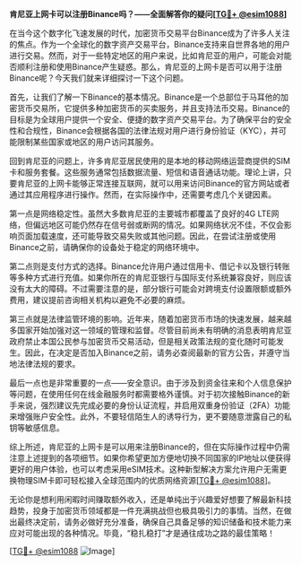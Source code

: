 **肯尼亚上网卡可以注册Binance吗？——全面解答你的疑问[[TG💪+ @esim1088](https://t.me/s/esim1088)]**

在当今这个数字化飞速发展的时代，加密货币交易平台Binance成为了许多人关注的焦点。作为一个全球化的数字资产交易平台，Binance支持来自世界各地的用户进行交易。然而，对于一些特定地区的用户来说，比如肯尼亚的用户，可能会对能否顺利注册和使用Binance产生疑惑。那么，肯尼亚的上网卡是否可以用于注册Binance呢？今天我们就来详细探讨一下这个问题。

首先，让我们了解一下Binance的基本情况。Binance是一个总部位于马耳他的加密货币交易所，它提供多种加密货币的买卖服务，并且支持法币交易。Binance的目标是为全球用户提供一个安全、便捷的数字资产交易平台。为了确保平台的安全性和合规性，Binance会根据各国的法律法规对用户进行身份验证（KYC），并可能限制某些国家或地区的用户访问其服务。

回到肯尼亚的问题上，许多肯尼亚居民使用的是本地的移动网络运营商提供的SIM卡和服务套餐。这些服务通常包括数据流量、短信和语音通话功能。理论上讲，只要肯尼亚的上网卡能够正常连接互联网，就可以用来访问Binance的官方网站或者通过其应用程序进行操作。然而，在实际操作中，还需要考虑几个关键因素。

第一点是网络稳定性。虽然大多数肯尼亚的主要城市都覆盖了良好的4G LTE网络，但偏远地区可能仍然存在信号弱或断网的情况。如果网络状况不佳，不仅会影响页面加载速度，还可能导致交易失败或其他问题。因此，在尝试注册或使用Binance之前，请确保你的设备处于稳定的网络环境中。

第二点则是支付方式的选择。Binance允许用户通过信用卡、借记卡以及银行转账等多种方式进行充值。如果你所在的肯尼亚银行与国际支付系统兼容良好，则应该没有太大的障碍。不过需要注意的是，部分银行可能会对跨境支付设置限额或额外费用，建议提前咨询相关机构以避免不必要的麻烦。

第三点就是法律监管环境的影响。近年来，随着加密货币市场的快速发展，越来越多国家开始加强对这一领域的管理和监督。尽管目前尚未有明确的消息表明肯尼亚政府禁止本国公民参与加密货币交易活动，但是相关政策法规的变化随时可能发生。因此，在决定是否加入Binance之前，请务必查阅最新的官方公告，并遵守当地法律法规的要求。

最后一点也是非常重要的一点——安全意识。由于涉及到资金往来和个人信息保护等问题，在使用任何在线金融服务时都需要格外谨慎。对于初次接触Binance的新手来说，强烈建议先完成必要的身份认证流程，并启用双重身份验证（2FA）功能来增强账户安全性。此外，不要轻信陌生人的诱导行为，更不要随意泄露自己的私钥等敏感信息。

综上所述，肯尼亚的上网卡是可以用来注册Binance的，但在实际操作过程中仍需注意上述提到的各项细节。如果你希望更加方便地切换不同国家的IP地址以便获得更好的用户体验，也可以考虑采用eSIM技术。这种新型解决方案允许用户无需更换物理SIM卡即可轻松接入全球范围内的优质网络资源[[TG💪+ @esim1088](https://t.me/s/esim1088)]。

无论你是想利用闲暇时间赚取额外收入，还是单纯出于兴趣爱好想要了解最新科技趋势，投身于加密货币领域都是一件充满挑战但也极具吸引力的事情。当然，在做出最终决定前，请务必做好充分准备，确保自己具备足够的知识储备和技术能力来应对可能出现的各种情况。毕竟，“稳扎稳打”才是通往成功之路的最佳策略！

[[TG💪+ @esim1088](https://t.me/s/esim1088) ![Image](https://i.postimg.cc/4NQfJmqS/Snipaste-2025-05-13-00-14-12.png)]